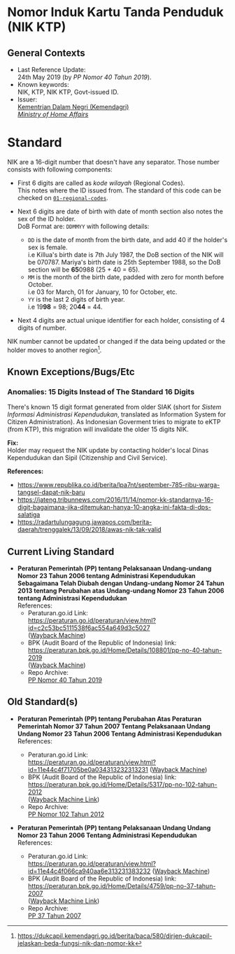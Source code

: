 # Nomor Induk Kartu Tanda Penduduk (NIK KTP)

## General Contexts
- Last Reference Update: \
  24th May 2019 (by *PP Nomor 40 Tahun 2019*).
- Known keywords: \
  NIK, KTP, NIK KTP, Govt-issued ID.
- Issuer: \
  [Kementrian Dalam Negri (Kemendagri) \
  *Ministry of Home Affairs*](http://www.kemendagri.go.id/)

# Standard

NIK are a 16-digit number that doesn't have any separator. Those number consists
with following components:

- First 6 digits are called as *kode wilayah* (Regional Codes). \
  This notes where the ID issued from. The standard of this code can be checked on
  [`01-regional-codes`](./../1-regional-codes/).

- Next 6 digits are date of birth with date of month section also notes the sex
  of the ID holder. \
  DoB Format are: `DDMMYY` with following details:
  - `DD` is the date of month from the birth date, and add 40 if the holder's sex is female. \
    i.e Killua's birth date is 7th July 1987, the DoB section of the NIK will
    be 070787. Mariya's birth date is 25th September 1988, so the DoB section
    will be **65**0988 (25 + 40 = 65).
  - `MM` is the month of the birth date, padded with zero for month before October. \
    i.e 03 for March, 01 for January, 10 for October, etc.
  - `YY` is the last 2 digits of birth year. \
    i.e 19**98** = 98; 20**44** = 44.

- Next 4 digits are actual unique identifier for each holder, consisting of 4
  digits of number.

NIK number cannot be updated or changed if the data being updated or the holder
moves to another region[^1].

## Known Exceptions/Bugs/Etc

### Anomalies: 15 Digits Instead of The Standard 16 Digits
There's known 15 digit format generated from older SIAK (short for *Sistem
Informasi Administrasi Kependudukan*, translated as Information System for
Citizen Administration). As Indonesian Goverment tries to migrate to eKTP (from
KTP), this migration will invalidate the older 15 digits NIK.

**Fix:**\
Holder may request the NIK update by contacting holder's local Dinas Kependudukan dan
Sipil (Citizenship and Civil Service).


**References:**
- https://www.republika.co.id/berita/lpa7nt/september-785-ribu-warga-tangsel-dapat-nik-baru
- https://jateng.tribunnews.com/2016/11/14/nomor-kk-standarnya-16-digit-bagaimana-jika-ditemukan-hanya-10-angka-ini-fakta-di-dps-salatiga
- https://radartulungagung.jawapos.com/berita-daerah/trenggalek/13/09/2018/awas-nik-tak-valid


## Current Living Standard
- **Peraturan Pemerintah (PP) tentang Pelaksanaan Undang-undang Nomor 23 Tahun
  2006 tentang Administrasi Kependudukan Sebagaimana Telah Diubah dengan
  Undang-undang Nomor 24 Tahun 2013 tentang Perubahan atas Undang-undang Nomor
  23 Tahun 2006 tentang Administrasi Kependudukan** \
  References:
  - Peraturan.go.id Link: \
    https://peraturan.go.id/peraturan/view.html?id=c2c53bc5111538f6ac554a649d3c5027 \
    ([Wayback Machine](https://web.archive.org/web/*/https://peraturan.go.id/peraturan/view.html?id=c2c53bc5111538f6ac554a649d3c5027))
  - BPK (Audit Board of the Republic of Indonesia) link: \
    https://peraturan.bpk.go.id/Home/Details/108801/pp-no-40-tahun-2019 \
    ([Wayback Machine](https://web.archive.org/web/2021*/https://peraturan.bpk.go.id/Home/Details/108801/pp-no-40-tahun-2019))
  - Repo Archive: \
    [PP Nomor 40 Tahun 2019](./archives/PP%20Nomor%2040%20Tahun%202019.pdf)

## Old Standard(s)
- **Peraturan Pemerintah (PP) tentang Perubahan Atas Peraturan Pemerintah Nomor 37
  Tahun 2007 Tentang Pelaksanaan Undang Undang Nomor 23 Tahun 2006 Tentang
  Administrasi Kependudukan** \
  References:
  - Peraturan.go.id Link: \
    https://peraturan.go.id/peraturan/view.html?id=11e44c4f71705be0a034313232313231
    ([Wayback Machine](https://web.archive.org/web/*/https://peraturan.go.id/peraturan/view.html?id=11e44c4f71705be0a034313232313231))
  - BPK (Audit Board of the Republic of Indonesia) link: \
    https://peraturan.bpk.go.id/Home/Details/5317/pp-no-102-tahun-2012 \
    ([Wayback Machine
    Link](https://web.archive.org/web/*/https://peraturan.bpk.go.id/Home/Details/5317/pp-no-102-tahun-2012))
  - Repo Archive: \
    [PP Nomor 102 Tahun 2012](archives/PP%20Nomor%20102%20Tahun%202012.pdf)

- **Peraturan Pemerintah (PP) tentang Pelaksanaan Undang Undang Nomor 23 Tahun
  2006 Tentang Administrasi Kependudukan** \
  References:
  - Peraturan.go.id Link: \
    https://peraturan.go.id/peraturan/view.html?id=11e44c4f066ca940aa6e313231383232
    ([Wayback Machine](https://web.archive.org/web/*/https://peraturan.go.id/peraturan/view.html?id=11e44c4f066ca940aa6e313231383232))
  - BPK (Audit Board of the Republic of Indonesia) link: \
    https://peraturan.bpk.go.id/Home/Details/4759/pp-no-37-tahun-2007 \
    ([Wayback Machine
    Link](https://web.archive.org/web/*/https://peraturan.bpk.go.id/Home/Details/4759/pp-no-37-tahun-2007))
  - Repo Archive: \
    [PP 37 Tahun 2007](archives/PP%2037%20Tahun%202007.pdf)


[^1]: https://dukcapil.kemendagri.go.id/berita/baca/580/dirjen-dukcapil-jelaskan-beda-fungsi-nik-dan-nomor-kk
